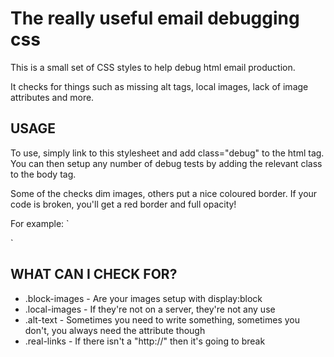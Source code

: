 # The really useful email debugging css

This is a  small set of CSS styles to help debug html email production.

It checks for things such as missing alt tags, local images, lack of image attributes and more.

## USAGE

To use, simply link to this stylesheet and add class="debug" to the html tag. You can then setup any number of debug tests by adding the relevant class to the body tag.

Some of the checks dim images, others put a nice coloured border. If your code is broken, you'll get a red border and full opacity!

For example:
`<html class="debug">
  <head></head>
  <body class="local-images">
  </body>
</html>`

## WHAT CAN I CHECK FOR?

* .block-images - Are your images setup with display:block
* .local-images - If they're not on a server, they're not any use
* .alt-text - Sometimes you need to write something, sometimes you don't, you always need the attribute though
* .real-links - If there isn't a "http://" then it's going to break